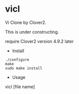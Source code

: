 # vicl

Vi Clone by Clover2.

This is under constructing.

require Clover2 version 4.9.2 later

* Install

```
./configure
make 
sudo make install
```

* Usage 

vicl [file name]
